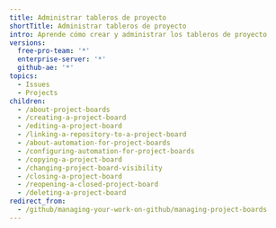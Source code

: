 ```yaml
---
title: Administrar tableros de proyecto
shortTitle: Administrar tableros de proyecto
intro: Aprende cómo crear y administrar los tableros de proyecto
versions:
  free-pro-team: '*'
  enterprise-server: '*'
  github-ae: '*'
topics:
  - Issues
  - Projects
children:
  - /about-project-boards
  - /creating-a-project-board
  - /editing-a-project-board
  - /linking-a-repository-to-a-project-board
  - /about-automation-for-project-boards
  - /configuring-automation-for-project-boards
  - /copying-a-project-board
  - /changing-project-board-visibility
  - /closing-a-project-board
  - /reopening-a-closed-project-board
  - /deleting-a-project-board
redirect_from:
  - /github/managing-your-work-on-github/managing-project-boards
---
```


